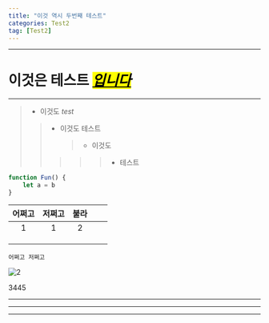 ```yaml
---
title: "이것 역시 두번째 테스트"
categories: Test2
tag: [Test2]
---
```


---

# 이것은 **테스트**  <mark><u>_입니다_</u></mark>

---

> - 이것도 _test_
> 
> > * 이것도 테스트
> >   
> >   > * 이것도
> > 
> > > > > + 테스트

```javascript
function Fun() {
    let a = b
}
```

| 어쩌고 | 저쩌고 | 불라  |     |     |
|:---:|:---:|:---:|:---:|:---:|
| 1   | 1   | 2   |     |     |
|     |     |     |     |     |
|     |     |     |     |     |
|     |     |     |     |     |

`어쩌고 저쩌고`


![2](https://user-images.githubusercontent.com/58872932/229145620-9fbce6c9-4d32-4769-a545-f4f78bb1a812.png)

$3445$

---

---

***


